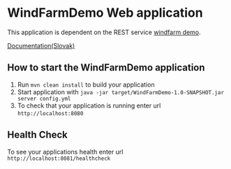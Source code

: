 # WindFarmDemo Web application
This application is dependent on the REST service [windfarm demo](https://github.com/simonko1811/WindFarmDemo).

[Documentation(Slovak)](https://simonko1811.github.io/index.html/)

How to start the WindFarmDemo application
---

1. Run `mvn clean install` to build your application
1. Start application with `java -jar target/WindFarmDemo-1.0-SNAPSHOT.jar server config.yml`
1. To check that your application is running enter url `http://localhost:8080`

Health Check
---

To see your applications health enter url `http://localhost:8081/healthcheck`
